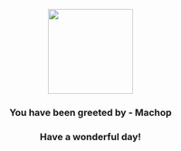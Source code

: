 <p align="center">
    <img src="https://raw.githubusercontent.com/PokeAPI/sprites/master/sprites/pokemon/66.png" width="150" height="150">
</p>
<h3 align="center">You have been greeted by - <b>Machop</b></h3>
<h3 align="center">Have a wonderful day!</h3>

